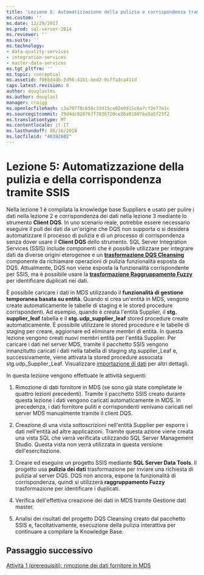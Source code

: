```yaml
---
title: 'Lezione 5: Automatizzazione della pulizia e corrispondenza tramite SSIS | Microsoft Docs'
ms.custom: ''
ms.date: 12/29/2017
ms.prod: sql-server-2014
ms.reviewer: ''
ms.suite: ''
ms.technology:
- data-quality-services
- integration-services
- master-data-services
ms.tgt_pltfrm: ''
ms.topic: conceptual
ms.assetid: f068d4db-2d56-41b1-bed2-0cffa3ca411d
caps.latest.revision: 8
author: douglaslms
ms.author: douglasl
manager: craigg
ms.openlocfilehash: c3a70778c656c33d15ca02e0d15c6a7cf2e77a1c
ms.sourcegitcommit: 79d4dc820767f7836720ce26a61097ba5a5f23f2
ms.translationtype: MT
ms.contentlocale: it-IT
ms.lasthandoff: 08/16/2018
ms.locfileid: "40392602"
---
```

# <a name="lesson-5-automating-the-cleansing-and-matching-using-ssis"></a>Lezione 5: Automatizzazione della pulizia e della corrispondenza tramite SSIS
  Nella lezione 1 è compilata la knowledge base Suppliers e usato per pulire i dati nella lezione 2 e corrispondenza dei dati nella lezione 3 mediante lo strumento **Client DQS**. In uno scenario reale, potrebbe essere necessario eseguire il pull dei dati da un'origine che DQS non supporta o si desidera automatizzare il processo di pulizia e di un processo di corrispondenza senza dover usare il **Client DQS** dello strumento. SQL Server Integration Services (SSIS) include componenti che è possibile utilizzare per integrare dati da diverse origini eterogenee e un **[trasformazione DQS Cleansing](http://msdn.microsoft.com/library/ee677619.aspx)** componente da richiamare operazioni di pulizia funzionalità esposta da DQS. Attualmente, DQS non viene esposta la funzionalità corrispondente per SSIS, ma è possibile usare la **[trasformazione Raggruppamento Fuzzy](../integration-services/data-flow/transformations/fuzzy-grouping-transformation.md)** per identificare duplicati nei dati.  
  
 È possibile caricare i dati in MDS utilizzando il **funzionalità di gestione temporanea basata su entità**. Quando si crea un'entità in MDS, vengono create automaticamente le tabelle di staging e le stored procedure corrispondenti. Ad esempio, quando è creata l'entità Supplier, il **stg. supplier_leaf** tabella e il **stg. udp_supplier_leaf** stored procedure create automaticamente. È possibile utilizzare le stored procedure e le tabelle di staging per creare, aggiornare ed eliminare membri di entità. In questa lezione vengono creati nuovi membri entità per l'entità Supplier. Per caricare i dati nel server MDS, tramite il pacchetto SSIS vengono innanzitutto caricati i dati nella tabella di staging stg.supplier_Leaf e, successivamente, viene attivata la stored procedure associata stg.udp_Supplier_Leaf. Visualizzare [importazione di dati](../master-data-services/overview-importing-data-from-tables-master-data-services.md) per altri dettagli.  
  
 In questa lezione vengono effettuate le attività seguenti:  
  
1.  Rimozione di dati fornitore in MDS (se sono già state completate le quattro lezioni precedenti). Tramite il pacchetto SSIS creato durante questa lezione i dati vengono caricati automaticamente in MDS. In precedenza, i dati fornitore puliti e corrispondenti venivano caricati nel server MDS manualmente tramite il client DQS.  
  
2.  Creazione di una vista sottoscrizioni nell'entità Supplier per esporre i dati nell'entità ad altre applicazioni. Tramite questa azione viene creata una vista SQL che verrà verificata utilizzando SQL Server Management Studio. Questa vista non verrà utilizzata in questa versione dell'esercitazione.  
  
3.  Creare ed eseguire un progetto SSIS mediante **SQL Server Data Tools**. Il progetto usa **pulizia dei dati** trasformazione per inviare una richiesta di pulizia al server DQS. DQS non ancora, espone la funzionalità di corrispondenza, quindi si utilizzerà **raggruppamento Fuzzy** trasformazione per identificare i duplicati.  
  
4.  Verifica dell'effettiva creazione dei dati in MDS tramite Gestione dati master.  
  
5.  Analisi dei risultati del progetto DQS Cleansing creato dal pacchetto SSIS e, facoltativamente, esecuzione della pulizia interattiva per continuare a compilare la Knowledge Base.  
  
## <a name="next-step"></a>Passaggio successivo  
 [Attività 1 &#40;prerequisiti&#41;: rimozione dei dati fornitore in MDS](../../2014/tutorials/task-1-prerequisite-removing-supplier-data-in-mds.md)  
  
  
